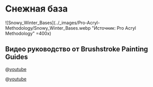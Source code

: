 # Снежная база

![Snowy_Winter_Bases](../_images/Pro-Acryl-Methodology/Snowy_Winter_Bases.webp "Источник: Pro Acryl Methodology" =400x)

## Видео руководство от Brushstroke Painting Guides

@[youtube](https://youtu.be/MJLPccbxbkk?si=j-Olfvrq8FiQTulk)

@[youtube](https://youtu.be/N9anFZQ9ALE?si=PPji3yx3nVBvB8Rd)

